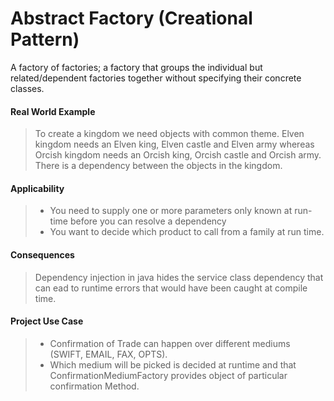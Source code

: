 # Abstract Factory (Creational Pattern)

A factory of factories; a factory that groups the individual but related/dependent factories together without specifying their concrete classes.

#### Real World Example

> To create a kingdom we need objects with common theme. Elven kingdom needs an Elven king, Elven castle and Elven army whereas Orcish kingdom needs an Orcish king, Orcish castle and Orcish army. There is a dependency between the objects in the kingdom.

#### Applicability

> - You need to supply one or more parameters only known at run-time before you can resolve a dependency
> - You want to decide which product to call from a family at run time.

#### Consequences

> Dependency injection in java hides the service class dependency that can ead to runtime errors that would have been caught at compile time.

#### Project Use Case

> - Confirmation of Trade can happen over different mediums (SWIFT, EMAIL, FAX, OPTS). 
> - Which medium will be picked is decided at runtime and that ConfirmationMediumFactory provides object of particular confirmation Method.
